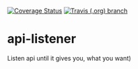 [![Coverage Status](https://coveralls.io/repos/github/j-u-p-iter/api-listener/badge.svg?branch=master)](https://coveralls.io/github/j-u-p-iter/api-listener?branch=master)
[![Travis (.org) branch](https://img.shields.io/travis/rust-lang/rust/master.svg)](https://travis-ci.org/j-u-p-iter/api-listener)



# api-listener
Listen api until it gives you, what you want)

